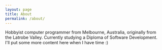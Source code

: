 ```yaml
---
layout: page
title: About
permalink: /about/
---
```


Hobbyist computer programmer from Melbourne, Australia, originally from the Latrobe Valley. Currently studying a Diploma of Software Development. I'll put some more content here when I have time :)
